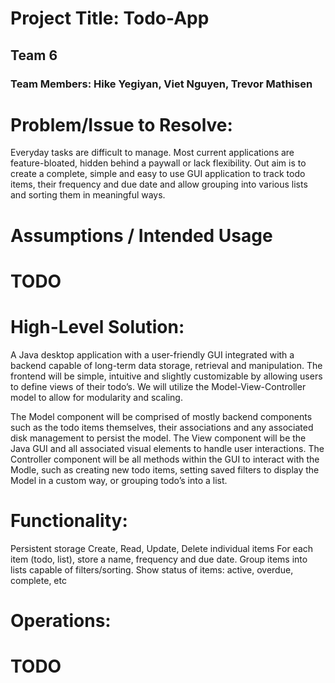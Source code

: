# Project Title: Todo-App
## Team 6 
### Team Members: Hike Yegiyan, Viet Nguyen, Trevor Mathisen

# Problem/Issue to Resolve:
Everyday tasks are difficult to manage. Most current applications are feature-bloated, hidden behind a paywall or lack flexibility. Out aim is to create a complete, simple and easy to use GUI application to track todo items, their frequency and due date and allow grouping into various lists and sorting them in meaningful ways.

# Assumptions / Intended Usage 
# **TODO**

# High-Level Solution:
A Java desktop application with a user-friendly GUI integrated with a backend capable of long-term data storage, retrieval and manipulation. The frontend will be simple, intuitive and slightly customizable by allowing users to define views of their todo’s. We will utilize the Model-View-Controller model to allow for modularity and scaling. 

The Model component will be comprised of mostly backend components such as the todo items themselves, their associations and any associated disk management to persist the model. The View component will be the Java GUI and all associated visual elements to handle user interactions. The Controller component will be all methods within the GUI to interact with the Modle, such as creating new todo items, setting saved filters to display the Model in a custom way, or grouping todo’s into a list. 


# Functionality:
Persistent storage
Create, Read, Update, Delete individual items
For each item (todo, list), store a name, frequency and due date.
Group items into lists capable of filters/sorting.
Show status of items: active, overdue, complete, etc

# Operations: 
# **TODO**
